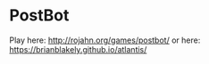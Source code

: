 # PostBot

Play here: http://rojahn.org/games/postbot/
or here: https://brianblakely.github.io/atlantis/
